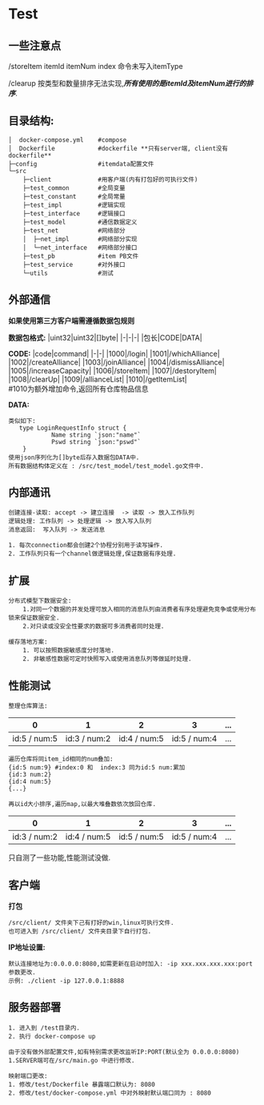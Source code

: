 # Test

## 一些注意点

/storeItem itemId itemNum index 命令未写入itemType

/clearup   按类型和数量排序无法实现,***所有使用的是itemId及itemNum进行的排序***.


## 目录结构: 
```
│  docker-compose.yml    #compose 
│  Dockerfile            #dockerfile **只有server端, client没有dockerfile**
├─config                 #itemdata配置文件
└─src                    
    ├─client             #用客户端(内有打包好的可执行文件)
    ├─test_common        #全局变量
    ├─test_constant      #全局常量
    ├─test_impl          #逻辑实现
    ├─test_interface     #逻辑接口
    ├─test_model         #通信数据定义
    ├─test_net           #网络部分
    │  ├─net_impl        #网络部分实现
    │  └─net_interface   #网络部分接口
    ├─test_pb            #item PB文件
    ├─test_service       #对外接口
    └─utils              #测试
```

## 外部通信
**如果使用第三方客户端需遵循数据包规则**

**数据包格式:**
|uint32|uint32|[]byte|
|-|-|-|
|包长|CODE|DATA| 

**CODE:**
|code|command|
|-|-|
|1000|/login|
|1001|/whichAlliance|
|1002|/createAlliance|
|1003|/joinAlliance|
|1004|/dismissAlliance|
|1005|/increaseCapacity|
|1006|/storeItem|
|1007|/destoryItem|
|1008|/clearUp|
|1009|/allianceList|
|1010|/getItemList|  
#1010为额外增加命令,返回所有仓库物品信息 

**DATA:**
```
类似如下:
   type LoginRequestInfo struct {
	        Name string `json:"name"`
	        Pswd string `json:"pswd"`
    }
使用json序列化为[]byte后存入数据包DATA中.
所有数据结构体定义在 : /src/test_model/test_model.go文件中. 
```

## 内部通讯
```         
创建连接-读取: accept -> 建立连接  -> 读取 -> 放入工作队列           
逻辑处理: 工作队列 -> 处理逻辑 -> 放入写入队列
消息返回:  写入队列 -> 发送消息

1. 每次connection都会创建2个协程分别用于读写操作.
2. 工作队列只有一个channel做逻辑处理,保证数据有序处理.
```

## 扩展
```
分布式模型下数据安全:
	1.对同一个数据的并发处理可放入相同的消息队列由消费者有序处理避免竞争或使用分布锁来保证数据安全.
	2.对只读或没安全性要求的数据可多消费者同时处理.
```
```
缓存落地方案:
	1. 可以按照数据敏感度分时落地. 
	2. 非敏感性数据可定时快照写入或使用消息队列等做延时处理.
```

## 性能测试
```
整理仓库算法:
```
|0|1|2|3|...|
|-|-|-|-|-|
|id:5 / num:5|id:3 / num:2|id:4 / num:5|id:5 / num:4|...| 


```
遍历仓库将同item_id相同的num叠加:
{id:5 num:9} #index:0 和  index:3 同为id:5 num:累加
{id:3 num:2}
{id:4 num:5}
{...}

再以id大小排序,遍历map,以最大堆叠数依次放回仓库.
```
|0|1|2|3|...|
|-|-|-|-|-|
|id:3 / num:2|id:4 / num:5|id:5 / num:5|id:5 / num:4|...| 
 



只自测了一些功能,性能测试没做.

## 客户端
**打包**
```
/src/client/ 文件夹下己有打好的win,linux可执行文件.
也可进入到 /src/client/ 文件夹目录下自行打包.
```
**IP地址设置:**
```
默认连接地址为:0.0.0.0:8080,如需更新在启动时加入: -ip xxx.xxx.xxx.xxx:port 参数更改.
示例: ./client -ip 127.0.0.1:8888
```


## 服务器部署
```
1. 进入到 /test目录内.
2. 执行 docker-compose up
```

```
由于没有做外部配置文件,如有特别需求更改监听IP:PORT(默认全为 0.0.0.0:8080)
1.SERVER端可在/src/main.go 中进行修改.
```
```
映射端口更改:
1. 修改/test/Dockerfile 暴露端口默认为: 8080 
2. 修改/test/docker-compose.yml 中对外映射默认端口同为 : 8080
```



